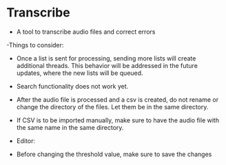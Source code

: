 # Transcribe
 - A tool to transcribe audio files and correct errors

 -Things to consider:
 * Once a list is sent for processing, sending more lists will create additional threads. This behavior will be addressed in the future updates, where the new lists will be queued.
 * Search functionality does not work yet.

 * After the audio file is processed and a csv is created, do not rename or change the directory of the files. Let them be in the same directory.

 * If CSV is to be imported manually, make sure to have the audio file with the same name in the same directory.

 * Editor:
 * Before changing the threshold value, make sure to save the changes
